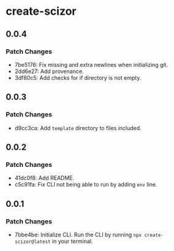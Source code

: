 # create-scizor

## 0.0.4

### Patch Changes

- 7be5176: Fix missing and extra newlines when initializing git.
- 2dd6e27: Add provenance.
- 3df80c5: Add checks for if directory is not empty.

## 0.0.3

### Patch Changes

- d9cc3ca: Add `template` directory to files included.

## 0.0.2

### Patch Changes

- 41dc0f8: Add README.
- c5c91fa: Fix CLI not being able to run by adding `env` line.

## 0.0.1

### Patch Changes

- 7bbe4be: Initialize CLI. Run the CLI by running `npx create-scizor@latest` in your terminal.
